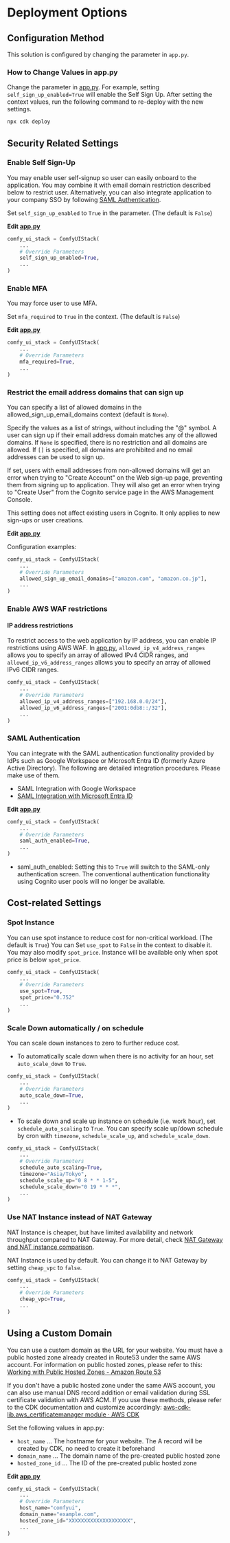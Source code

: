 # Deployment Options

## Configuration Method

This solution is configured by changing the parameter in `app.py`.

### How to Change Values in app.py

Change the parameter in [app.py](/app.py). For example, setting `self_sign_up_enabled=True` will enable the Self Sign Up. After setting the context values, run the following command to re-deploy with the new settings.

```bash
npx cdk deploy
```

## Security Related Settings

### Enable Self Sign-Up

You may enable user self-signup so user can easily onboard to the application. You may combine it with email domain restriction described below to restrict user. Alternatively, you can also integrate application to your company SSO by following [SAML Authentication](#saml-authentication).

Set `self_sign_up_enabled` to `True` in the parameter. (The default is `False`)

**Edit [app.py](/app.py)**
```python
comfy_ui_stack = ComfyUIStack(
    ...
    # Override Parameters
    self_sign_up_enabled=True,
    ...
)
```

### Enable MFA

You may force user to use MFA.

Set `mfa_required` to `True` in the context. (The default is `False`)

**Edit [app.py](/app.py)**
```python
comfy_ui_stack = ComfyUIStack(
    ...
    # Override Parameters
    mfa_required=True,
    ...
)
```

### Restrict the email address domains that can sign up

You can specify a list of allowed domains in the allowed_sign_up_email_domains context (default is `None`).

Specify the values as a list of strings, without including the "@" symbol. A user can sign up if their email address domain matches any of the allowed domains. If `None` is specified, there is no restriction and all domains are allowed. If `[]` is specified, all domains are prohibited and no email addresses can be used to sign up.

If set, users with email addresses from non-allowed domains will get an error when trying to "Create Account" on the Web sign-up page, preventing them from signing up to application. They will also get an error when trying to "Create User" from the Cognito service page in the AWS Management Console.

This setting does not affect existing users in Cognito. It only applies to new sign-ups or user creations.

**Edit [app.py](/app.py)**

Configuration examples:

```python
comfy_ui_stack = ComfyUIStack(
    ...
    # Override Parameters
    allowed_sign_up_email_domains=["amazon.com", "amazon.co.jp"],
    ...
)
```

### Enable AWS WAF restrictions

#### IP address restrictions

To restrict access to the web application by IP address, you can enable IP restrictions using AWS WAF. In [app.py](/app.py), `allowed_ip_v4_address_ranges` allows you to specify an array of allowed IPv4 CIDR ranges, and `allowed_ip_v6_address_ranges` allows you to specify an array of allowed IPv6 CIDR ranges.

```python
comfy_ui_stack = ComfyUIStack(
    ...
    # Override Parameters
    allowed_ip_v4_address_ranges=["192.168.0.0/24"],
    allowed_ip_v6_address_ranges=["2001:0db8::/32"],
    ...
)
```

### SAML Authentication

You can integrate with the SAML authentication functionality provided by IdPs such as Google Workspace or Microsoft Entra ID (formerly Azure Active Directory). The following are detailed integration procedures. Please make use of them.

- SAML Integration with Google Workspace
- [SAML Integration with Microsoft Entra ID](SAML_WITH_ENTRA_ID.md)

**Edit [app.py](/app.py)**

```python
comfy_ui_stack = ComfyUIStack(
    ...
    # Override Parameters
    saml_auth_enabled=True,
    ...
)
```

- saml_auth_enabled: Setting this to `True` will switch to the SAML-only authentication screen. The conventional authentication functionality using Cognito user pools will no longer be available.

## Cost-related Settings

### Spot Instance

You can use spot instance to reduce cost for non-critical workload. (The default is `True`) You can Set `use_spot` to `False` in the context to disable it. You may also modify `spot_price`. Instance will be available only when spot price is below `spot_price`.

```python
comfy_ui_stack = ComfyUIStack(
    ...
    # Override Parameters
    use_spot=True,
    spot_price="0.752"
    ...
)
```

### Scale Down automatically / on schedule

You can scale down instances to zero to further reduce cost.

- To automatically scale down when there is no activity for an hour, set `auto_scale_down` to `True`.

```python
comfy_ui_stack = ComfyUIStack(
    ...
    # Override Parameters
    auto_scale_down=True,
    ...
)
```

- To scale down and scale up instance on schedule (i.e. work hour), set `schedule_auto_scaling` to `True`. You can specify scale up/down schedule by cron with `timezone`, `schedule_scale_up`, and `schedule_scale_down`.

```python
comfy_ui_stack = ComfyUIStack(
    ...
    # Override Parameters
    schedule_auto_scaling=True,
    timezone="Asia/Tokyo",
    schedule_scale_up="0 8 * * 1-5",
    schedule_scale_down="0 19 * * *",
    ...
)
```

### Use NAT Instance instead of NAT Gateway

NAT Instance is cheaper, but have limited availability and network throughput compared to NAT Gateway. For more detail, check [NAT Gateway and NAT instance comparison](https://docs.aws.amazon.com/vpc/latest/userguide/vpc-nat-comparison.html).

NAT Instance is used by default. You can change it to NAT Gateway by setting `cheap_vpc` to `false`.

```python
comfy_ui_stack = ComfyUIStack(
    ...
    # Override Parameters
    cheap_vpc=True,
    ...
)
```

## Using a Custom Domain

You can use a custom domain as the URL for your website. You must have a public hosted zone already created in Route53 under the same AWS account. For information on public hosted zones, please refer to this: [Working with Public Hosted Zones - Amazon Route 53](https://docs.aws.amazon.com/Route53/latest/DeveloperGuide/AboutHZWorkingWith.html)

If you don't have a public hosted zone under the same AWS account, you can also use manual DNS record addition or email validation during SSL certificate validation with AWS ACM. If you use these methods, please refer to the CDK documentation and customize accordingly: [aws-cdk-lib.aws_certificatemanager module · AWS CDK](https://docs.aws.amazon.com/cdk/api/v2/docs/aws-cdk-lib.aws_certificatemanager-readme.html)

Set the following values in app.py:

- `host_name` ... The hostname for your website. The A record will be created by CDK, no need to create it beforehand
- `domain_name` ... The domain name of the pre-created public hosted zone
- `hosted_zone_id` ... The ID of the pre-created public hosted zone

**Edit [app.py](/app.py)**

```python
comfy_ui_stack = ComfyUIStack(
    ...
    # Override Parameters
    host_name="comfyui",
    domain_name="example.com",
    hosted_zone_id="XXXXXXXXXXXXXXXXXXXX",
    ...
)
```
